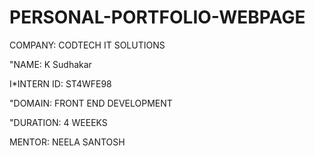 # PERSONAL-PORTFOLIO-WEBPAGE

COMPANY: CODTECH IT SOLUTIONS

"NAME: K Sudhakar

I*INTERN ID: ST4WFE98

"DOMAIN: FRONT END DEVELOPMENT

"DURATION: 4 WEEEKS

MENTOR: NEELA SANTOSH
